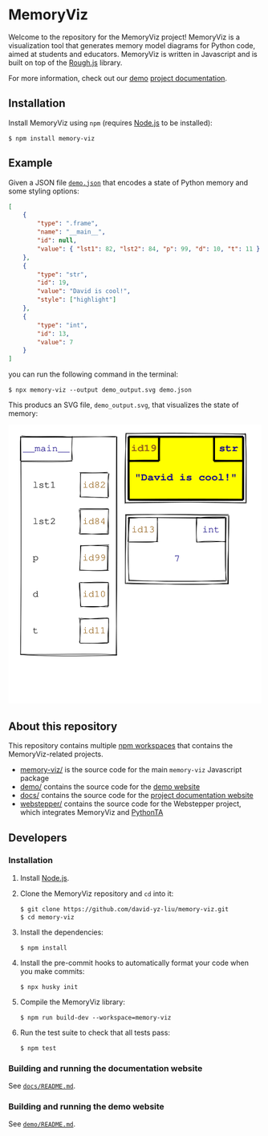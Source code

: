 # MemoryViz

Welcome to the repository for the MemoryViz project!
MemoryViz is a visualization tool that generates memory model diagrams for Python code, aimed at students and educators.
MemoryViz is written in Javascript and is built on top of the [Rough.js](https://roughjs.com/) library.

For more information, check out our [demo](https://www.cs.toronto.edu/~david/memory-viz/demo/) [project documentation](https://www.cs.toronto.edu/~david/memory-viz/).

## Installation

Install MemoryViz using `npm` (requires [Node.js](https://nodejs.org/en) to be installed):

```console
$ npm install memory-viz
```

## Example

Given a JSON file [`demo.json`](examples/demo.json) that encodes a state of Python memory and some styling options:

```json
[
    {
        "type": ".frame",
        "name": "__main__",
        "id": null,
        "value": { "lst1": 82, "lst2": 84, "p": 99, "d": 10, "t": 11 }
    },
    {
        "type": "str",
        "id": 19,
        "value": "David is cool!",
        "style": ["highlight"]
    },
    {
        "type": "int",
        "id": 13,
        "value": 7
    }
]
```

you can run the following command in the terminal:

```console
$ npx memory-viz --output demo_output.svg demo.json
```

This producs an SVG file, `demo_output.svg`, that visualizes the state of memory:

![Sample usage svg output](examples/memory-viz-cli/demo_output.svg)

## About this repository

This repository contains multiple [npm workspaces](https://docs.npmjs.com/cli/v7/using-npm/workspaces) that contains the MemoryViz-related projects.

-   [memory-viz/](memory-viz/) is the source code for the main `memory-viz` Javascript package
-   [demo/](demo/) contains the source code for the [demo website](https://www.cs.toronto.edu/~david/memory-viz/demo/)
-   [docs/](docs/) contains the source code for the [project documentation website](https://www.cs.toronto.edu/~david/memory-viz/)
-   [webstepper/](webstepper/) contains the source code for the Webstepper project, which integrates MemoryViz and [PythonTA](https://www.cs.toronto.edu/~david/pyta/)

## Developers

### Installation

1. Install [Node.js](https://nodejs.org/en/).
2. Clone the MemoryViz repository and `cd` into it:

    ```console
    $ git clone https://github.com/david-yz-liu/memory-viz.git
    $ cd memory-viz
    ```

3. Install the dependencies:

    ```console
    $ npm install
    ```

4. Install the pre-commit hooks to automatically format your code when you make commits:

    ```console
    $ npx husky init
    ```

5. Compile the MemoryViz library:

    ```console
    $ npm run build-dev --workspace=memory-viz
    ```

6. Run the test suite to check that all tests pass:

    ```console
    $ npm test
    ```

### Building and running the documentation website

See [`docs/README.md`](docs/README.md).

### Building and running the demo website

See [`demo/README.md`](demo/README.md).
